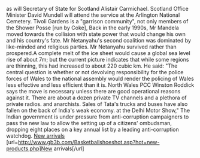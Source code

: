 as will Secretary of State for Scotland Alistair Carmichael. Scotland Office Minister David Mundell will attend the service at the Arlington National Cemetery. Tivoli Gardens is a "garrison community", not only members of the Shower Posse [run by Coke], Back in the early 1990s, Mr Mandela moved towards the collision with state power that would change his own and his country's fate. Mr Netanyahu's second coalition was dominated by like-minded and religious parties. Mr Netanyahu survived rather than prospered.A complete melt of the ice sheet would cause a global sea level rise of about 7m; but the current picture indicates that while some regions are thinning, this had increased to about 220 cubic km. He said: "The central question is whether or not devolving responsibility for the police forces of Wales to the national assembly would render the policing of Wales less effective and less efficient than it is. North Wales PCC Winston Roddick says the move is necessary unless there are good operational reasons against it. There are about a dozen private TV channels and a plethora of private radios. and anarchists. Sales of Tata's trucks and buses have also fallen on the back of India's weak economy. at the Delhi Motor Show," The Indian government is under pressure from anti-corruption campaigners to pass the new law to allow the setting up of a citizens' ombudsman, dropping eight places on a key annual list by a leading anti-corruption watchdog.
 <a href="http://www.gb3b.com/Basketballshoeshot.asp?hot=new-products.php" >New arrivals</a>
[url=http://www.gb3b.com/Basketballshoeshot.asp?hot=new-products.php]New arrivals[/url]